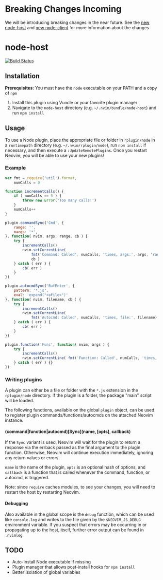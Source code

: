 # Breaking Changes Incoming
We will be introducing breaking changes in the near future. See the [new node-host](https://github.com/neovim/node-host/tree/next) and [new node-client](https://github.com/neovim/node-client/tree/next) for more information about the changes

# node-host

[![Build Status](https://travis-ci.org/neovim/node-host.png)](https://travis-ci.org/neovim/node-host)
<br>

## Installation

**Prerequisites:** You must have the `node` executable on your PATH and a copy of `npm`

1. Install this plugin using Vundle or your favorite plugin manager
2. Navigate to the `node-host` directory (e.g. `~/.nvim/bundle/node-host`) and run `npm install`

## Usage

To use a Node plugin, place the appropriate file or folder in `rplugin/node` in a `runtimepath` directory (e.g. `~/.nvim/rplugin/node`), run `npm install` if necessary, and then execute a `:UpdateRemotePlugins`.
Once you restart Neovim, you will be able to use your new plugins!

### Example

```javascript
var fmt = require('util').format,
    numCalls = 0

function incrementCalls() {
    if ( numCalls == 5 ) {
        throw new Error('Too many calls!')
    }
    numCalls++
}

plugin.commandSync('Cmd', {
    range: '',
    nargs: '*',
}, function( nvim, args, range, cb ) {
    try {
        incrementCalls()
        nvim.setCurrentLine(
            fmt('Command: Called', numCalls, 'times, args:', args, 'range:', range),
            cb )
    } catch ( err ) {
        cb( err )
    }
})

plugin.autocmdSync('BufEnter', {
    pattern: '*.js',
    eval: 'expand("<afile>")'
}, function( nvim, filename, cb ) {
    try {
        incrementCalls()
        nvim.setCurrentLine(
            fmt('Autocmd: Called', numCalls, 'times, file:', filename), cb )
    } catch ( err ) {
        cb( err )
    }
})

plugin.function('Func', function( nvim, args ) {
    try {
        incrementCalls()
        nvim.setCurrentLine( fmt('Function: Called', numCalls, 'times, args:', args) )
    } catch ( err ) {}
})
```

### Writing plugins

A plugin can either be a file or folder with the `*.js` extension in the `rplugin/node` directory.
If the plugin is a folder, the package "main" script will be loaded.

The following functions, available on the global `plugin` object, can be used to register plugin commands/functions/autocmds on the attached Neovim instance.

#### (command|function|autocmd)\[Sync](name, [opts], callback)

If the `Sync` variant is used, Neovim will wait for the plugin to return a response via the errback passed as the final argument to the plugin function.
Otherwise, Neovim will continue execution immediately, ignoring any return values or errors.

`name` is the name of the plugin, `opts` is an optional hash of options, and `callback` is a function that is called whenever the command, function, or autocmd, is triggered.

Note: since `require` caches modules, to see your changes, you will need to restart the host by restarting Neovim.

#### Debugging

Also available in the global scope is the `debug` function, which can be used like `console.log` and writes to the file given by the `$NEOVIM_JS_DEBUG` environment variable.
If you suspect that errors may be occurring in or propagating up to the host, itself, further error output can be found in `.nvimlog`.

## TODO

* Auto-install Node executable if missing
* Plugin manager that allows post-install hooks for `npm install`
* Better isolation of global variables
